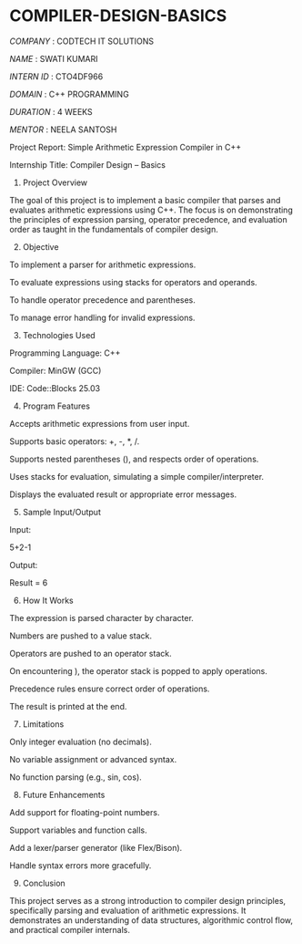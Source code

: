 # COMPILER-DESIGN-BASICS

*COMPANY* : CODTECH IT SOLUTIONS

*NAME* : SWATI KUMARI

*INTERN ID* : CTO4DF966

*DOMAIN* : C++ PROGRAMMING

*DURATION* : 4 WEEKS

*MENTOR* : NEELA SANTOSH

Project Report: Simple Arithmetic Expression Compiler in C++

Internship Title: Compiler Design – Basics

1. Project Overview

The goal of this project is to implement a basic compiler that parses and evaluates arithmetic expressions using C++. The focus is on demonstrating the principles of expression parsing, operator precedence, and evaluation order as taught in the fundamentals of compiler design.

2. Objective

To implement a parser for arithmetic expressions.

To evaluate expressions using stacks for operators and operands.

To handle operator precedence and parentheses.

To manage error handling for invalid expressions.

3. Technologies Used

Programming Language: C++

Compiler: MinGW (GCC)

IDE: Code::Blocks 25.03

4. Program Features

Accepts arithmetic expressions from user input.

Supports basic operators: +, -, *, /.

Supports nested parentheses (), and respects order of operations.

Uses stacks for evaluation, simulating a simple compiler/interpreter.

Displays the evaluated result or appropriate error messages.

5. Sample Input/Output

Input:

5+2-1

Output:

Result = 6

6. How It Works

The expression is parsed character by character.

Numbers are pushed to a value stack.

Operators are pushed to an operator stack.

On encountering ), the operator stack is popped to apply operations.

Precedence rules ensure correct order of operations.

The result is printed at the end.

7. Limitations

Only integer evaluation (no decimals).

No variable assignment or advanced syntax.

No function parsing (e.g., sin, cos).

8. Future Enhancements

Add support for floating-point numbers.

Support variables and function calls.

Add a lexer/parser generator (like Flex/Bison).

Handle syntax errors more gracefully.

9. Conclusion

This project serves as a strong introduction to compiler design principles, specifically parsing and evaluation of arithmetic expressions. It demonstrates an understanding of data structures, algorithmic control flow, and practical compiler internals.



